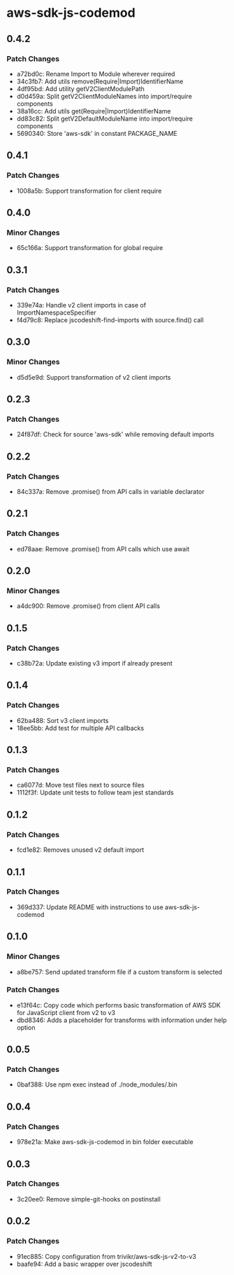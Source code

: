 # aws-sdk-js-codemod

## 0.4.2

### Patch Changes

- a72bd0c: Rename Import to Module wherever required
- 34c3fb7: Add utils remove(Require|Import)IdentifierName
- 4df95bd: Add utility getV2ClientModulePath
- d0d459a: Split getV2ClientModuleNames into import/require components
- 38a16cc: Add utils get(Require|Import)IdentifierName
- dd83c82: Split getV2DefaultModuleName into import/require components
- 5690340: Store 'aws-sdk' in constant PACKAGE_NAME

## 0.4.1

### Patch Changes

- 1008a5b: Support transformation for client require

## 0.4.0

### Minor Changes

- 65c166a: Support transformation for global require

## 0.3.1

### Patch Changes

- 339e74a: Handle v2 client imports in case of ImportNamespaceSpecifier
- f4d79c8: Replace jscodeshift-find-imports with source.find() call

## 0.3.0

### Minor Changes

- d5d5e9d: Support transformation of v2 client imports

## 0.2.3

### Patch Changes

- 24f87df: Check for source 'aws-sdk' while removing default imports

## 0.2.2

### Patch Changes

- 84c337a: Remove .promise() from API calls in variable declarator

## 0.2.1

### Patch Changes

- ed78aae: Remove .promise() from API calls which use await

## 0.2.0

### Minor Changes

- a4dc900: Remove .promise() from client API calls

## 0.1.5

### Patch Changes

- c38b72a: Update existing v3 import if already present

## 0.1.4

### Patch Changes

- 62ba488: Sort v3 client imports
- 18ee5bb: Add test for multiple API callbacks

## 0.1.3

### Patch Changes

- ca6077d: Move test files next to source files
- 1112f3f: Update unit tests to follow team jest standards

## 0.1.2

### Patch Changes

- fcd1e82: Removes unused v2 default import

## 0.1.1

### Patch Changes

- 369d337: Update README with instructions to use aws-sdk-js-codemod

## 0.1.0

### Minor Changes

- a8be757: Send updated transform file if a custom transform is selected

### Patch Changes

- e13f64c: Copy code which performs basic transformation of AWS SDK for JavaScript client from v2 to v3
- dbd8346: Adds a placeholder for transforms with information under help option

## 0.0.5

### Patch Changes

- 0baf388: Use npm exec instead of ./node_modules/.bin

## 0.0.4

### Patch Changes

- 978e21a: Make aws-sdk-js-codemod in bin folder executable

## 0.0.3

### Patch Changes

- 3c20ee0: Remove simple-git-hooks on postinstall

## 0.0.2

### Patch Changes

- 91ec885: Copy configuration from trivikr/aws-sdk-js-v2-to-v3
- baafe94: Add a basic wrapper over jscodeshift
